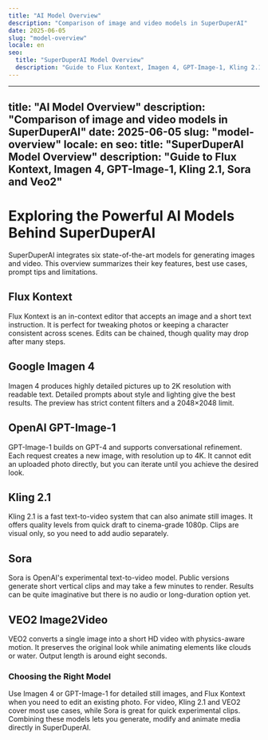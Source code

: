 ```yaml
---
title: "AI Model Overview"
description: "Comparison of image and video models in SuperDuperAI"
date: 2025-06-05
slug: "model-overview"
locale: en
seo:
  title: "SuperDuperAI Model Overview"
  description: "Guide to Flux Kontext, Imagen 4, GPT-Image-1, Kling 2.1, Sora and Veo2"
---
```


---
title: "AI Model Overview"
description: "Comparison of image and video models in SuperDuperAI"
date: 2025-06-05
slug: "model-overview"
locale: en
seo:
  title: "SuperDuperAI Model Overview"
  description: "Guide to Flux Kontext, Imagen 4, GPT-Image-1, Kling 2.1, Sora and Veo2"
---

# Exploring the Powerful AI Models Behind SuperDuperAI

SuperDuperAI integrates six state-of-the-art models for generating images and
video. This overview summarizes their key features, best use cases, prompt tips
and limitations.

## Flux Kontext

Flux Kontext is an in-context editor that accepts an image and a short text
instruction. It is perfect for tweaking photos or keeping a character consistent
across scenes. Edits can be chained, though quality may drop after many steps.

## Google Imagen 4

Imagen 4 produces highly detailed pictures up to 2K resolution with readable
text. Detailed prompts about style and lighting give the best results. The
preview has strict content filters and a 2048×2048 limit.

## OpenAI GPT-Image-1

GPT-Image-1 builds on GPT-4 and supports conversational refinement. Each request
creates a new image, with resolution up to 4K. It cannot edit an uploaded photo
directly, but you can iterate until you achieve the desired look.

## Kling 2.1

Kling 2.1 is a fast text-to-video system that can also animate still images. It
offers quality levels from quick draft to cinema-grade 1080p. Clips are visual
only, so you need to add audio separately.

## Sora

Sora is OpenAI's experimental text-to-video model. Public versions generate short
vertical clips and may take a few minutes to render. Results can be quite
imaginative but there is no audio or long-duration option yet.

## VEO2 Image2Video

VEO2 converts a single image into a short HD video with physics-aware motion. It
preserves the original look while animating elements like clouds or water. Output
length is around eight seconds.

### Choosing the Right Model

Use Imagen 4 or GPT-Image-1 for detailed still images, and Flux Kontext when you
need to edit an existing photo. For video, Kling 2.1 and VEO2 cover most use
cases, while Sora is great for quick experimental clips. Combining these models
lets you generate, modify and animate media directly in SuperDuperAI.
